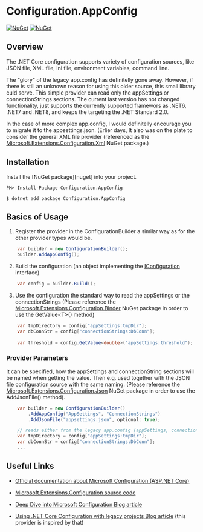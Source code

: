 Configuration.AppConfig
============

[![NuGet][main-nuget-badge]][main-nuget] [![NuGet][nuget-dl-badge]][main-nuget]

[main-nuget]: https://www.nuget.org/packages/Configuration.AppConfig/
[main-nuget-badge]: https://img.shields.io/nuget/v/Configuration.AppConfig.svg?style=flat-square&label=nuget
[nuget-dl-badge]: https://img.shields.io/nuget/dt/Configuration.AppConfig.svg?style=flat-square

## Overview

The .NET Core configuration supports variety of configuration sources, like JSON file, XML file, Ini file, environment variables, command line.

The "glory" of the legacy app.config has definitelly gone away. However, if there is still an unknown reason for using this older source, this small library culd serve. 
This simple provider can read only the appSettings or connectionStrings sections.
The current last version has not changed functionality, just supports the currently supported framewors as .NET6, .NET7 and .NET8, and keeps the targeting the .NET Standard 2.0.

In the case of more complex app.config, I would definitelly encourage you to migrate it to the appsettings.json.
(Erlier days, It also was on the plate to consider the general XML file provider (referenced as the [Microsoft.Extensions.Configuration.Xml](https://www.nuget.org/packages/Microsoft.Extensions.Configuration.Xml) NuGet package.)

## Installation

Install the [NuGet package][nuget] into your project.

```
PM> Install-Package Configuration.AppConfig
```
```
$ dotnet add package Configuration.AppConfig
```

## Basics of Usage

1) Register the provider in the ConfigurationBuilder a similar way as for the other provider types would be.


```csharp
	var builder = new ConfigurationBuilder();			
	builder.AddAppConfig();								
```

2) Build the configuration (an object implementing the [IConfiguration](https://docs.microsoft.com/en-us/dotnet/api/microsoft.extensions.configuration.iconfiguration) interface)

```csharp
	var config = builder.Build();
```

3) Use the configuration the standard way to read the appSettings or the connectionStrings
   (Please reference the [Microsoft.Extensions.Configuration.Binder](https://www.nuget.org/packages/Microsoft.Extensions.Configuration.Binder/) NuGet package in order to use the GetValue\<T\>() method)
```csharp
	var tmpDirectory = config["appSettings:tmpDir"];
	var dbConnStr = config["connectionStrings:DbConn"];
	
	var threshold = config.GetValue<double>("appSettings:threshold");
```

### Provider Parameters

It can be specified, how the appSettings and connectionString sections will be named when getting the value.
Then e.g. used together with the JSON file configuration source with the same naming.
(Please reference the [Microsoft.Extensions.Configuration.Json](https://www.nuget.org/packages/Microsoft.Extensions.Configuration.Json) NuGet package in order to use the AddJsonFile() method).

```csharp
	var builder = new ConfigurationBuilder()			
		.AddAppConfig("AppSettings", "ConnectionStrings")
		.AddJsonFile("appsettings.json", optional: true);
```

```csharp
	// reads either from the legacy app.config (appSettings, connectionStrings sections) or from JSON with AppSettings, ConnectionStrings sections
	var tmpDirectory = config["appSettings:tmpDir"];
	var dbConnStr = config["connectionStrings:DbConn"];
	...
```


## Useful Links

* [Official documentation about Microsoft Configuration (ASP.NET Core)](https://docs.microsoft.com/en-us/aspnet/core/fundamentals/configuration)

* [Microsoft.Extensions.Configuration source code](https://github.com/dotnet/runtime/tree/main/src/libraries/Microsoft.Extensions.Configuration)

* [Deep Dive into Microsoft Configuration Blog article](https://www.paraesthesia.com/archive/2018/06/20/microsoft-extensions-configuration-deep-dive/)

* [Using .NET Core Configuration with legacy projects Blog article](https://benfoster.io/blog/net-core-configuration-legacy-projects)
 (this provider is inspired by that)
